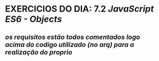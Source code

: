 # EXERCICIOS DO DIA: 7.2 *JavaScript ES6 - Objects*
## *os requisitos estão todos comentados logo acima do codigo utilizado (no arq) para a realização do proprio*